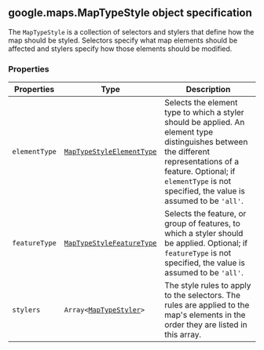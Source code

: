 <h2 id="MapTypeStyle">
google.maps.MapTypeStyle
object specification
</h2><p>The <code>MapTypeStyle</code> is a collection of selectors and stylers that define how the map should be styled. Selectors specify what map elements should be affected and stylers specify how those elements should be modified.</p><h3>Properties</h3><table summary="interface MapTypeStyle - Properties" width="100%">
<thead>
<tr><th>Properties</th>
<th>Type</th>
<th>Description</th>
</tr></thead>
<tbody>
<tr>
<td><code>elementType</code></td>
<td><code><a href="https://github.com/amenadiel/google-maps-documentation/blob/master/docs/google.maps.MapTypeStyleElementType.md">MapTypeStyleElementType</a></code></td>
<td>Selects the element type to which a styler should be applied. An element type distinguishes between the different representations of a feature. Optional; if <code>elementType</code> is not specified, the value is assumed to be <code>'all'</code>.</td>
</tr>
<tr>
<td><code>featureType</code></td>
<td><code><a href="https://github.com/amenadiel/google-maps-documentation/blob/master/docs/google.maps.MapTypeStyleFeatureType.md">MapTypeStyleFeatureType</a></code></td>
<td>Selects the feature, or group of features, to which a styler should be applied. Optional; if <code>featureType</code> is not specified, the value is assumed to be <code>'all'</code>.</td>
</tr>
<tr>
<td><code>stylers</code></td>
<td><code>Array&lt;<a href="https://github.com/amenadiel/google-maps-documentation/blob/master/docs/google.maps.MapTypeStyler.md">MapTypeStyler</a>&gt;</code></td>
<td>The style rules to apply to the selectors. The rules are applied to the map's elements in the order they are listed in this array.</td>
</tr>
</tbody>
</table>